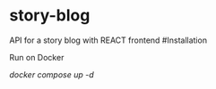 # story-blog
API for a story blog with REACT frontend
#Installation

Run on Docker

*docker compose up -d*
